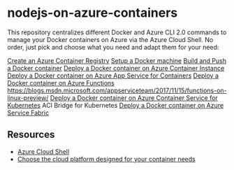 # nodejs-on-azure-containers

This repository centralizes different Docker and Azure CLI 2.0 commands to manage your Docker containers on Azure via the Azure Cloud Shell. No order, just pick and choose what you need and adapt them for your need:

[Create an Azure Container Registry](./docs/AzureContainerRegistry.md)
[Setup a Docker machine](./docs/DockerMachine.md)
[Build and Push a Docker container]()
[Deploy a Docker container on Azure Container Instance](./docs/AzureContainerInstance.md)
[Deploy a Docker container on Azure App Service for Containers]()
[Deploy a Docker container on Azure Functions]()
https://blogs.msdn.microsoft.com/appserviceteam/2017/11/15/functions-on-linux-preview/
[Deploy a Docker container on Azure Container Service for Kubernetes]()
ACI Bridge for Kubernetes
[Deploy a Docker container on Azure Service Fabric]()

## Resources

- [Azure Cloud Shell](https://docs.microsoft.com/azure/cloud-shell/overview)
- [Choose the cloud platform designed for your container needs](https://azure.microsoft.com/overview/containers/)